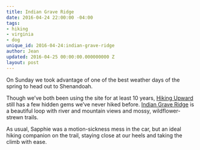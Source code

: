 ```yaml
---
title: Indian Grave Ridge
date: 2016-04-24 22:00:00 -04:00
tags:
- hiking
- virginia
- dog
unique_id: 2016-04-24:indian-grave-ridge
author: Jean
updated: 2016-04-25 00:00:00.000000000 Z
layout: post
---
```


On Sunday we took advantage of one of the best weather days of the spring to head out to Shenandoah.

Though we’ve both been using the site for at least 10 years, [Hiking Upward](http://www.hikingupward.com/) still has a few hidden gems we’ve never hiked before. [Indian Grave Ridge](http://www.hikingupward.com/GWNF/IndianGraveRidge/) is a beautiful loop with river and mountain views and mossy, wildflower-strewn trails.

As usual, Sapphie was a motion-sickness mess in the car, but an ideal hiking companion on the trail, staying close at our heels and taking the climb with ease.
